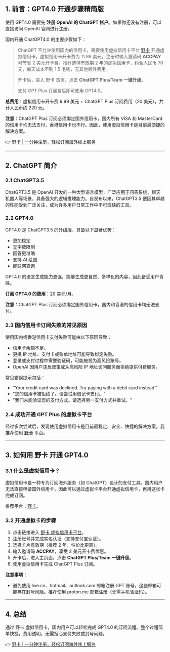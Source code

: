 ## 1. 前言：GPT4.0 开通步骤精简版

使用 GPT4.0 需要先 **注册 OpenAI 的 ChatGPT 帐户**。如果你还没有注册，可以直接访问 OpenAI 官网进行注册。

国内开通 ChatGPT4.0 的主要步骤如下：

> ChatGPT 不允许使用国内的信用卡，需要使用虚拟信用卡平台 [野卡](https://bit.ly/bewildcard) 开通虚拟信用卡。虚拟信用卡开卡费为 11.99 美元，注册时输入邀请码 **ACCPAY** 可节省 2 美元开卡费。推荐选择有效期 2 年的虚拟信用卡，约合人民币 70 元，每天成本不到 1.5 毛钱，无其他额外费用。
>
> 开卡后，进入 野卡 首页，点击 **ChatGPT Plus/Team 一键升级**。
>
> 支付 GPT Plus 订阅费后即可使用 GPT4.0。

**总费用**：虚拟信用卡开卡费 9.99 美元 + ChatGPT Plus 订阅费用（20 美元），共计人民币约 220 元。

**注意**：ChatGPT Plus 订阅必须绑定国外信用卡，国内所有 VISA 和 MasterCard 的信用卡均无法支付，香港信用卡也不行。因此，使用虚拟信用卡是目前最便捷的解决方案。

👉 [野卡 | 一分钟注册，轻松订阅海外线上服务](https://bit.ly/bewildcard)

---

## 2. ChatGPT 简介

### 2.1 ChatGPT3.5

ChatGPT3.5 是 OpenAI 开发的一种大型语言模型，广泛应用于问答系统、聊天机器人等场景，具备强大的逻辑推理能力。自发布以来，ChatGPT3.5 便因其卓越的性能受到广泛关注，成为许多用户日常工作中不可或缺的工具。

### 2.2 GPT4.0

GPT4.0 是 ChatGPT3.5 的升级版，具备以下显著优势：
- 更加稳定
- 无字数限制
- 回答更准确
- 支持 AI 绘图
- 能联网查询

GPT4.0 的语言生成能力更强，能够生成更自然、多样化的内容，因此备受用户青睐。

**订阅 GPT4.0 的费用**：20 美元/月。

**注意**：ChatGPT Plus 订阅必须绑定国外信用卡，国内和香港的信用卡均无法支付。

### 2.3 国内信用卡订阅失败的常见原因

使用国内或香港信用卡支付失败可能由以下原因导致：
- 信用卡余额不足。
- 更换 IP 地址、支付卡或账单地址可能导致绑定失败。
- 登录或支付过程中需要验证码，可能被视为高风险账号。
- OpenAI 因用户违反政策或从高风险 IP 地址访问服务而拒绝提供付费服务。

常见错误提示包括：
- "Your credit card was declined. Try paying with a debit card instead."
- "您的信用卡被拒绝了。请尝试用借记卡支付。"
- "我们未能验证您的支付方式。请选择另一支付方式并重试。"

### 2.4 成功开通 GPT Plus 的虚拟卡平台

经过多次尝试后，发现使用虚拟信用卡是目前最稳定、安全、快捷的解决方案。我推荐使用 [野卡](https://bit.ly/bewildcard) 平台。

---

## 3. 如何用 野卡 开通 GPT4.0

### 3.1 什么是虚拟信用卡？

虚拟信用卡是一种专为订阅海外服务（如 ChatGPT）设计的支付工具。国内用户无法直接申请国外信用卡，因此可以通过虚拟卡平台开通虚拟信用卡，再用这张卡完成订阅。

推荐平台：[野卡](https://bit.ly/bewildcard)。

### 3.2 开通虚拟卡的步骤

1. 点击链接进入 [野卡 虚拟信用卡平台](https://bit.ly/bewildcard)。
2. 注册账号并完成实名认证（支持支付宝认证）。
3. 选择卡片有效期（推荐 2 年，性价比更高）。
4. 输入邀请码 **ACCPAY**，享受 2 美元开卡费优惠。
5. 开卡后，进入主页面，点击 **ChatGPT Plus/Team 一键升级**。
6. 使用虚拟信用卡完成 ChatGPT Plus 订阅。

**注意事项**：
- 避免使用 live.cn、hotmail、outlook.com 邮箱注册 GPT 账号，这些邮箱可能存在封号风险。推荐使用 proton.me 邮箱注册（无需手机验证码）。

---

## 4. 总结

通过 野卡 虚拟信用卡，国内用户可以轻松完成 GPT4.0 的订阅流程。整个过程简单快捷，费用透明，无需担心支付失败或封号问题。

👉 [野卡 | 一分钟注册，轻松订阅海外线上服务](https://bit.ly/bewildcard)
